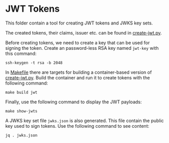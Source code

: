 # JWT Tokens

This folder contain a tool for creating JWT tokens and JWKS key sets.

The created tokens, their claims, issuer etc. can be found in [create-jwt.py](create-jwt.py).

Before creating tokens, we need to create a key that can be used for signing the
token. Create an password-less RSA key named `jwt-key` with this command:

```console
ssh-keygen -t rsa -b 2048
```

In [Makefile](Makefile) there are targets for building a container-based version
of [create-jwt.py](create-jwt.py). Build the container and run it to create
tokens with the following command:

```console
make build jwt
```

Finally, use the following command to display the JWT payloads:

```console
make show-jwts
```

A JWKS key set file `jwks.json` is also generated. This file contain the public
key used to sign tokens. Use the following command to see content:

```console
jq . jwks.json
```
